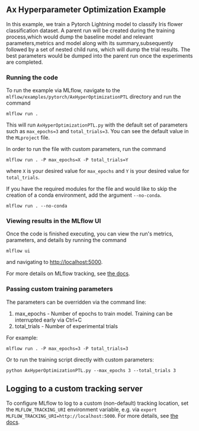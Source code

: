 ## Ax Hyperparameter Optimization Example 
In this example, we train a Pytorch Lightning model to classify Iris flower classification dataset.
A parent run will be created during the training process,which would dump the baseline model and relevant parameters,metrics and model along with its summary,subsequently followed by a set of nested child runs, which will dump the trial results.
The best parameters would be dumped into the parent run once the experiments are completed.

### Running the code
To run the example via MLflow, navigate to the `mlflow/examples/pytorch/AxHyperOptimizationPTL` directory and run the command

```
mlflow run .
```

This will run `AxHyperOptimizationPTL.py` with the default set of parameters such as `max_epochs=3` and `total_trials=3`. You can see the default value in the `MLproject` file.

In order to run the file with custom parameters, run the command

```
mlflow run . -P max_epochs=X -P total_trials=Y
```

where `X` is your desired value for `max_epochs` and `Y` is your desired value for `total_trials`.

If you have the required modules for the file and would like to skip the creation of a conda environment, add the argument `--no-conda`.

```
mlflow run . --no-conda
```

### Viewing results in the MLflow UI

Once the code is finished executing, you can view the run's metrics, parameters, and details by running the command

```
mlflow ui
```

and navigating to [http://localhost:5000](http://localhost:5000).

For more details on MLflow tracking, see [the docs](https://www.mlflow.org/docs/latest/tracking.html#mlflow-tracking).

### Passing custom training parameters

The parameters can be overridden via the command line:

1. max_epochs - Number of epochs to train model. Training can be interrupted early via Ctrl+C
2. total_trials - Number of experimental trials


For example:
```
mlflow run . -P max_epochs=3 -P total_trials=3
```
Or to run the training script directly with custom parameters:

```
python AxHyperOptimizationPTL.py --max_epochs 3 --total_trials 3
```


## Logging to a custom tracking server
To configure MLflow to log to a custom (non-default) tracking location, set the `MLFLOW_TRACKING_URI` environment variable, e.g. via `export MLFLOW_TRACKING_URI=http://localhost:5000`. For more details, see [the docs](https://mlflow.org/docs/latest/tracking.html#where-runs-are-recorded).
